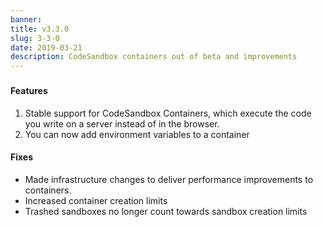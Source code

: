 ```yaml
---
banner:
title: v3.3.0
slug: 3-3-0
date: 2019-03-21
description: CodeSandbox containers out of beta and improvements
---
```


### 

#### Features

1. Stable support for CodeSandbox Containers, which execute the code you write
   on a server instead of in the browser.
2. You can now add environment variables to a container

#### Fixes

- Made infrastructure changes to deliver performance improvements to containers.
- Increased container creation limits
- Trashed sandboxes no longer count towards sandbox creation limits
